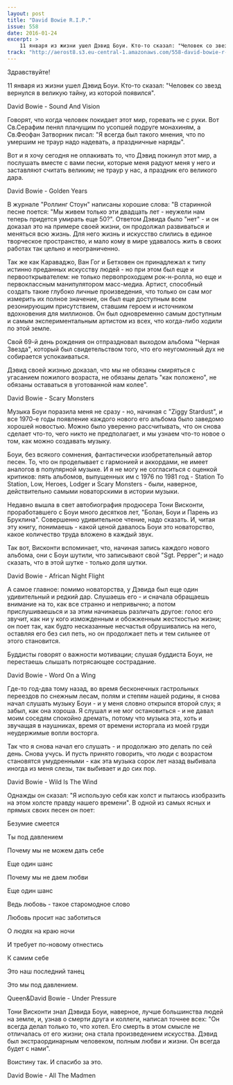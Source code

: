```yaml
---
layout: post
title: "David Bowie R.I.P."
issue: 558
date: 2016-01-24
excerpt: >
    11 января из жизни ушел Дэвид Боуи. Кто-то сказал: "Человек со звезд вернулся в великую тайну, из которой появился".
track: "http://aerost8.s3.eu-central-1.amazonaws.com/558-david-bowie-r-i-p.mp3"
---
```


Здравствуйте!

11 января из жизни ушел Дэвид Боуи. Кто-то сказал: "Человек со звезд вернулся в великую тайну, из которой появился".

David Bowie - Sound And Vision

Говорят, что когда человек покидает этот мир, горевать не с руки. Вот Св.Серафим пенял плачущим по усопшей подруге монахиням, а Св.Феофан Затворник писал: "Я всегда был такого мнения, что по умершим не траур надо надевать, а праздничные наряды".

Вот и я хочу сегодня не оплакивать то, что Дэвид покинул этот мир, а послушать вместе с вами песни, которые меня радуют меня у него и заставляют считать великим; не траур у нас, а праздник его великого дара.

David Bowie - Golden Years

В журнале "Роллинг Стоун" написаны хорошие слова: "В старинной песне поется: "Мы живем только эти двадцать лет - неужели нам теперь придется умирать еще 50?". Ответом Дэвида было "нет" - и он доказал это на примере своей жизни, он продолжал развиваться и меняться всю жизнь. Для него жизнь и искусство слились в единое творческое пространство, и мало кому в мире удавалось жить в своих работах так цельно и неограниченно.

Так же как Караваджо, Ван Гог и Бетховен он принадлежал к типу истинно преданных искусству людей - но при этом был еще и первооткрывателем: не только первопроходцем рок-н-ролла, но еще и первоклассным манипулятором масс-медиа. Артист, способный создать такие глубоко личные произведения, что только он сам мог измерить их полное значение, он был еще доступным всем резонирующим присутствием, ставшим героем и источником вдохновения для миллионов. Он был одновременно самым доступным и самым экспериментальным артистом из всех, что когда-либо ходили по этой земле.

Свой 69-й день рождения он отпраздновал выходом альбома "Черная Звезда", который был свидетельством того, что его неугомонный дух не собирается успокаиваться.

Дэвид своей жизнью доказал, что мы не обязаны смиряться с угасанием пожилого возраста, не обязаны делать "как положено", не обязаны оставаться в уготованной нам колее".

David Bowie - Scary Monsters

Музыка Боуи поразила меня не сразу - но, начиная с "Ziggy Stardust", и все 1970-е годы появление каждого нового его альбома было заведомо хорошей новостью. Можно было уверенно рассчитывать, что он снова сделает что-то, чего никто не предполагает, и мы узнаем что-то новое о том, как можно создавать музыку.

Боуи, без всякого сомнения, фантастически изобретательный автор песен. То, что он проделывает с гармонией и аккордами, не имеет аналогов в популярной музыке. И я не могу не согласиться с оценкой критиков: пять альбомов, выпущенных им с 1976 по 1981 год - Station To Station, Low, Heroes, Lodger и Scary Monsters - были, наверное, действительно самыми новаторскими в истории музыки.

Недавно вышла в свет автобиография продюсера Тони Висконти, проработавшего с Боуи много десятков лет, "Болан, Боуи и Парень из Бруклина". Совершенно удивительное чтение, надо сказать. И, читая эту книгу, понимаешь - какой ценой давалось Боуи это новаторство, какое количество труда вложено в каждый звук.

Так вот, Висконти вспоминает, что, начиная запись каждого нового альбома, они с Боуи шутили, что записывают свой "Sgt. Pepper"; и надо сказать, что в этой шутке - только доля шутки.

David Bowie - African Night Flight

А самое главное: помимо новаторства, у Дэвида был еще один удивительный и редкий дар. Слушаешь его - и сначала обращаешь внимание на то, как все странно и непривычно; а потом прислушиваешься и за этим начинаешь различать другое: голос его звучит, как ни у кого изможденным и обожженным жесткостью жизни; он поет так, как будто несказанные несчастья обрушивались на него, оставляя его без сил петь, но он продолжает петь и тем сильнее от этого становится.

Буддисты говорят о важности мотивации; слушая буддиста Боуи, не перестаешь слышать потрясающее сострадание.

David Bowie - Word On a Wing

Где-то год-два тому назад, во время бесконечных гастрольных переездов по снежным лесам, полям и степям нашей родины, я снова начал слушать музыку Боуи - и у меня словно открылся второй слух; я забыл, как она хороша. Я слушал и не мог остановиться - и не давал моим соседям спокойно дремать, потому что музыка эта, хоть и звучащая в наушниках, время от времени исторгала из моей груди неудержимые вопли восторга.

Так что я снова начал его слушать - и продолжаю это делать по сей день. Снова учусь. И пусть принято говорить, что люди с возрастом становятся умудренными - как эта музыка сорок лет назад выбивала иногда из меня слезы, так выбивает и до сих пор.

David Bowie - Wild Is The Wind

Однажды он сказал: "Я использую себя как холст и пытаюсь изобразить на этом холсте правду нашего времени". В одной из самых ясных и прямых своих песен он поет:

Безумие смеется

Ты под давлением

Почему мы не можем дать себе

Еще один шанс

Почему мы не даем любви

Еще один шанс

Ведь любовь - такое старомодное слово

Любовь просит нас заботиться

О людях на краю ночи

И требует по-новому отнестись

К самим себе

Это наш последний танец

Это мы под давлением.

Queen&David Bowie - Under Pressure

Тони Висконти знал Дэвида Боуи, наверное, лучше большинства людей на земле, и, узнав о смерти друга и коллеги, написал точнее всех: "Он всегда делал только то, что хотел. Его смерть в этом смысле не отличалась от его жизни; она стала произведением искусства. Дэвид был экстраординарным человеком, полным любви и жизни. Он всегда будет с нами".

Воистину так. И спасибо за это.

David Bowie - All The Madmen
